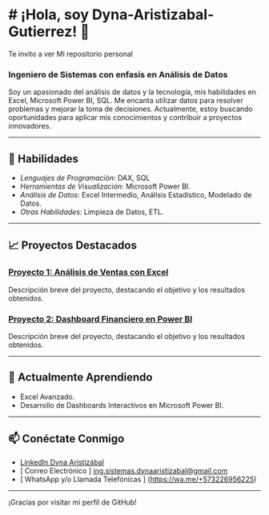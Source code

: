 # # ¡Hola, soy Dyna-Aristizabal-Gutierrez! 👋
Te invito a ver Mi repositorio personal

### Ingeniero de Sistemas con enfasis en Análisis de Datos

Soy un apasionado del análisis de datos y la tecnología, mis habilidades en Excel, Microsoft Power BI, SQL. 
Me encanta utilizar datos para resolver problemas y mejorar la toma de decisiones.
Actualmente, estoy buscando oportunidades para aplicar mis conocimientos y contribuir a proyectos innovadores.

---
## 🚀 Habilidades

- *Lenguajes de Programación*: DAX, SQL
- *Herramientas de Visualización*: Microsoft Power BI.
- *Análisis de Datos*: Excel Intermedio, Análisis Estadístico, Modelado de Datos.
- *Otras Habilidades*: Limpieza de Datos, ETL.
---

## 📈 Proyectos Destacados

### [Proyecto 1: Análisis de Ventas con Excel](https://github.com/tuusuario/proyecto-ventas-excel)
Descripción breve del proyecto, destacando el objetivo y los resultados obtenidos.

### [Proyecto 2: Dashboard Financiero en Power BI](https://github.com/tuusuario/proyecto-dashboard-powerbi)
Descripción breve del proyecto, destacando el objetivo y los resultados obtenidos.

---

## 🌱 Actualmente Aprendiendo

- Excel Avanzado.
- Desarrollo de Dashboards Interactivos en Microsoft Power BI.

---

## 📫 Conéctate Conmigo

- [ LinkedIn Dyna Aristizábal ](https://www.linkedin.com/in/dyna-aristizabal/)
- [ Correo Electrónico ] ing.sistemas.dynaaristizabal@gmail.com
- [ WhatsApp y/o Llamada Telefónicas  ] (https://wa.me/+573226956225)
  

---

¡Gracias por visitar mi perfil de GitHub!
